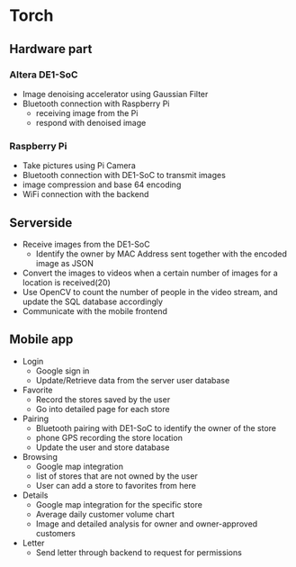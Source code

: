 # Torch

## Hardware part  

### Altera DE1-SoC 
- Image denoising accelerator using Gaussian Filter
- Bluetooth connection with Raspberry Pi
  - receiving image from the Pi
  - respond with denoised image

### Raspberry Pi
- Take pictures using Pi Camera
- Bluetooth connection with DE1-SoC to transmit images
- image compression and base 64 encoding
- WiFi connection with the backend

## Serverside
- Receive images from the DE1-SoC
  - Identify the owner by MAC Address sent together with the encoded image as JSON
- Convert the images to videos when a certain number of images for a location is received(20)
- Use OpenCV to count the number of people in the video stream, and update the SQL database accordingly
- Communicate with the mobile frontend

## Mobile app
- Login 
  - Google sign in
  - Update/Retrieve data from the server user database
- Favorite
  - Record the stores saved by the user
  - Go into detailed page for each store
- Pairing
  - Bluetooth pairing with DE1-SoC to identify the owner of the store
  - phone GPS recording the store location
  - Update the user and store database
- Browsing
  - Google map integration
  - list of stores that are not owned by the user
  - User can add a store to favorites from here
- Details
  - Google map integration for the specific store
  - Average daily customer volume chart 
  - Image and detailed analysis for owner and owner-approved customers
- Letter
  - Send letter through backend to request for permissions
